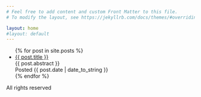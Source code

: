 ```yaml
---
# Feel free to add content and custom Front Matter to this file.
# To modify the layout, see https://jekyllrb.com/docs/themes/#overriding-theme-defaults

layout: home
#layout: default
---
```


<ul>
  {% for post in site.posts %}
    <li>
      <a href="{{ post.url }}">{{ post.title }}</a>
      <br />{{ post.abstract }}
      <br />Posted <span>{{ post.date | date_to_string }}</span>
    </li>
  {% endfor %}
</ul>

<div class="footer border-top border-gray-light mt-5 pt-3 text-gray">
        All rights reserved
</div>


